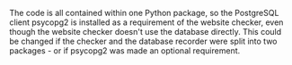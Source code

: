 The code is all contained within one Python package, so the PostgreSQL client psycopg2
is installed as a requirement of the website checker, even though the website checker
doesn't use the database directly. This could be changed if the checker and the database
recorder were split into two packages - or if psycopg2 was made an optional requirement.
